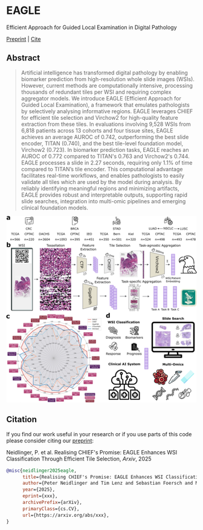 # EAGLE
Efficient Approach for Guided Local Examination in Digital Pathology

[Preprint](https://arxiv.org/abs/xxx) | [Cite](#citation)

## Abstract
>Artificial intelligence has transformed digital pathology by enabling biomarker prediction from high-resolution whole slide images (WSIs). However, current methods are computationally intensive, processing thousands of redundant tiles per WSI and requiring complex aggregator models. We introduce EAGLE (Efficient Approach for Guided Local Examination), a framework that emulates pathologists by selectively analysing informative regions. EAGLE leverages CHIEF for efficient tile selection and Virchow2 for high-quality feature extraction from these tiles. In evaluations involving 9,528 WSIs from 6,818 patients across 13 cohorts and four tissue sites, EAGLE achieves an average AUROC of 0.742, outperforming the best slide encoder, TITAN (0.740), and the best tile-level foundation model, Virchow2 (0.723). In biomarker prediction tasks, EAGLE reaches an AUROC of 0.772 compared to TITAN's 0.763 and Virchow2's 0.744. EAGLE processes a slide in 2.27 seconds, requiring only 1.1% of time compared to TITAN’s tile encoder. This computational advantage facilitates real-time workflows, and enables pathologists to easily validate all tiles which are used by the model during analysis. By reliably identifying meaningful regions and minimizing artifacts, EAGLE provides robust and interpretable outputs, supporting rapid slide searches, integration into multi-omic pipelines and emerging clinical foundation models.

<p align="center">
    <img src="assets/fig1hd.png" alt="failed loading the image" width="1100"/>
</p>

## Citation

If you find our work useful in your research or if you use parts of this code please consider citing our [preprint](https://arxiv.org/abs/xxx):

Neidlinger, P. et al. Realising CHIEF's Promise: EAGLE Enhances WSI Classification Through Efficient Tile Selection, _Arxiv_, 2025

```bibtex
@misc{neidlinger2025eagle,
      title={Realising CHIEF's Promise: EAGLE Enhances WSI Classification Through Efficient Tile Selection}, 
      author={Peter Neidlinger and Tim Lenz and Sebastian Foersch and Michael Hoffmeister and Hermann Brenner and Chiara Maria Lavinia Loeffler and Jan Clusmann and Rupert Langer and Bastian Dislich and Hans Michael Behrens and Christoph Röcken and Antonio Marra and Jakob Nikolas Kather},
      year={2025},
      eprint={xxx},
      archivePrefix={arXiv},
      primaryClass={cs.CV},
      url={https://arxiv.org/abs/xxx}, 
}
```

